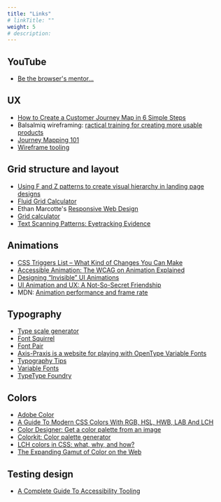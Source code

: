 ```yaml
---
title: "Links"
# linkTitle: ""
weight: 5
# description:
---
```


## YouTube

- [Be the browser's mentor...](https://buildexcellentwebsit.es/)

## UX

- [How to Create a Customer Journey Map in 6 Simple Steps](https://www.atlassian.com/team-playbook/plays/customer-journey-mapping)
- Balsalmiq wireframing: [ractical training for creating more usable products](https://balsamiq.com/learn/)
- [Journey Mapping 101](https://www.nngroup.com/articles/journey-mapping-101/)
- [Wireframe tooling](https://wireframe.cc/)

## Grid structure and layout

- [Using F and Z patterns to create visual hierarchy in landing page designs](https://99designs.com/blog/tips/visual-hierarchy-landing-page-designs/)
- [Fluid Grid Calculator](https://utopia.fyi/grid/calculator/)
- Ethan Marcotte's [Responsive Web Design](https://alistapart.com/article/responsive-web-design/)
- [Grid calculator](http://gridcalculator.dk/)
- [Text Scanning Patterns: Eyetracking Evidence](https://www.nngroup.com/articles/text-scanning-patterns-eyetracking/)

## Animations

- [CSS Triggers List – What Kind of Changes You Can Make](https://csstriggers.com/)
- [Accessible Animation: The WCAG on Animation Explained](https://valhead.com/2020/09/30/accessible-animation-the-wcag-on-animation-explained/)
- [Designing “Invisible” UI Animations](https://valhead.com/2015/05/07/getting-to-invisible/)
- [UI Animation and UX: A Not-So-Secret Friendship](https://alistapart.com/article/ui-animation-and-ux-a-not-so-secret-friendship/)
- MDN: [Animation performance and frame rate](https://developer.mozilla.org/en-US/docs/Web/Performance/Guides/Animation_performance_and_frame_rate)


## Typography

- [Type scale generator](https://typescale.com/)
- [Font Squirrel](https://www.fontsquirrel.com/)
- [Font Pair](https://www.fontpair.co/)
- [Axis-Praxis is a website for playing with OpenType Variable Fonts](https://www.axis-praxis.org/specimens/__DEFAULT__)
- [Typography Tips](https://rwt.io/typography-tips)
- [Variable Fonts](https://v-fonts.com/)
- [TypeType Foundry](https://typetype.org/)

## Colors

- [Adobe Color](https://color.adobe.com/)
- [A Guide To Modern CSS Colors With RGB, HSL, HWB, LAB And LCH](https://www.smashingmagazine.com/2021/11/guide-modern-css-colors/)
- [Color Designer: Get a color palette from an image](https://colordesigner.io/color-palette-from-image)
- [Colorkit: Color palette generator](https://colorkit.co/color-palette-generator/)
- [LCH colors in CSS: what, why, and how?](https://lea.verou.me/blog/2020/04/lch-colors-in-css-what-why-and-how/)
- [The Expanding Gamut of Color on the Web](https://css-tricks.com/the-expanding-gamut-of-color-on-the-web/)


## Testing design

- [A Complete Guide To Accessibility Tooling](https://www.smashingmagazine.com/2021/06/complete-guide-accessibility-tooling/)
